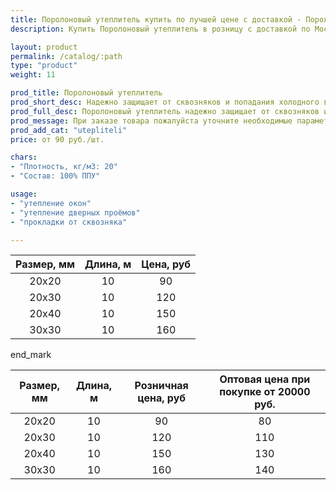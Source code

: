 ```yaml
---
title: Поролоновый утеплитель купить по лучшей цене с доставкой - Поролоныч
description: Купить Поролоновый утеплитель в розницу с доставкой по Москве в интернет-магазине Поролоныча.

layout: product
permalink: /catalog/:path
type: "product"
weight: 11

prod_title: Поролоновый утеплитель
prod_short_desc: Надежно защищает от сквозняков и попадания холодного воздуха в помещение. Используется для утепления дверей и окон.
prod_full_desc: Поролоновый утеплитель надежно защищает от сквозняков и попадания холодного воздуха в помещение. Используется для утепления дверей и окон.
prod_message: При заказе товара пожалуйста уточните необходимые параметры (размер и количество).
prod_add_cat: "utepliteli"
price: от 90 руб./шт.

chars:
- "Плотность, кг/м3: 20"
- "Состав: 100% ППУ"

usage:
- "утепление окон"
- "утепление дверных проёмов"
- "прокладки от сквозняка"

---
```

| Размер, мм | Длина, м | Цена, руб
|:-----------:|:---------------:|:-------:|
|20х20|10|90
|20х30|10|120
|20х40|10|150
|30х30|10|160

end_mark

| Размер, мм | Длина, м | Розничная цена, руб | Оптовая цена при покупке от 20000 руб. |
|:-----------:|:---------------:|:---------------------------:|:-----------------------------------------:|
|20х20|10|90|80|
|20х30|10|120|110|
|20х40|10|150|130|
|30х30|10|160|140|